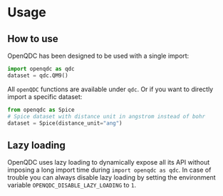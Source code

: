# Usage

## How to use

OpenQDC has been designed to be used with a single import:

```python
import openqdc as qdc
dataset = qdc.QM9()
```

All `openQDC` functions are available under `qdc`.
Or if you want to directly import a specific dataset:

```python
from openqdc as Spice
# Spice dataset with distance unit in angstrom instead of bohr
dataset = Spice(distance_unit="ang")
```

## Lazy loading

OpenQDC uses lazy loading to dynamically expose all its API without imposing a long import time during `import openqdc as qdc`. In case of trouble you can always disable lazy loading by setting the environment variable `OPENQDC_DISABLE_LAZY_LOADING` to `1`.
